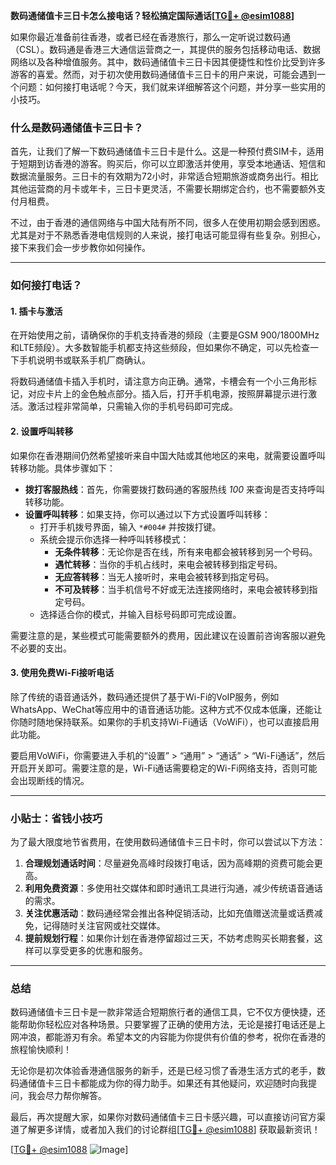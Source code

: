 **数码通储值卡三日卡怎么接电话？轻松搞定国际通话[[TG💪+ @esim1088](https://t.me/s/esim1088)]**

如果你最近准备前往香港，或者已经在香港旅行，那么一定听说过数码通（CSL）。数码通是香港三大通信运营商之一，其提供的服务包括移动电话、数据网络以及各种增值服务。其中，数码通储值卡三日卡因其便捷性和性价比受到许多游客的喜爱。然而，对于初次使用数码通储值卡三日卡的用户来说，可能会遇到一个问题：如何接打电话呢？今天，我们就来详细解答这个问题，并分享一些实用的小技巧。

### 什么是数码通储值卡三日卡？

首先，让我们了解一下数码通储值卡三日卡是什么。这是一种预付费SIM卡，适用于短期到访香港的游客。购买后，你可以立即激活并使用，享受本地通话、短信和数据流量服务。三日卡的有效期为72小时，非常适合短期旅游或商务出行。相比其他运营商的月卡或年卡，三日卡更灵活，不需要长期绑定合约，也不需要额外支付月租费。

不过，由于香港的通信网络与中国大陆有所不同，很多人在使用初期会感到困惑。尤其是对于不熟悉香港电信规则的人来说，接打电话可能显得有些复杂。别担心，接下来我们会一步步教你如何操作。

---

### 如何接打电话？

#### 1. 插卡与激活
在开始使用之前，请确保你的手机支持香港的频段（主要是GSM 900/1800MHz和LTE频段）。大多数智能手机都支持这些频段，但如果你不确定，可以先检查一下手机说明书或联系手机厂商确认。

将数码通储值卡插入手机时，请注意方向正确。通常，卡槽会有一个小三角形标记，对应卡片上的金色触点部分。插入后，打开手机电源，按照屏幕提示进行激活。激活过程非常简单，只需输入你的手机号码即可完成。

#### 2. 设置呼叫转移
如果你在香港期间仍然希望接听来自中国大陆或其他地区的来电，就需要设置呼叫转移功能。具体步骤如下：

- **拨打客服热线**：首先，你需要拨打数码通的客服热线 *100* 来查询是否支持呼叫转移功能。
- **设置呼叫转移**：如果支持，你可以通过以下方式设置呼叫转移：
  - 打开手机拨号界面，输入 `*#004#` 并按拨打键。
  - 系统会提示你选择一种呼叫转移模式：
    - **无条件转移**：无论你是否在线，所有来电都会被转移到另一个号码。
    - **遇忙转移**：当你的手机占线时，来电会被转移到指定号码。
    - **无应答转移**：当无人接听时，来电会被转移到指定号码。
    - **不可及转移**：当手机信号不好或无法连接网络时，来电会被转移到指定号码。
  - 选择适合你的模式，并输入目标号码即可完成设置。

需要注意的是，某些模式可能需要额外的费用，因此建议在设置前咨询客服以避免不必要的支出。

#### 3. 使用免费Wi-Fi接听电话
除了传统的语音通话外，数码通还提供了基于Wi-Fi的VoIP服务，例如WhatsApp、WeChat等应用中的语音通话功能。这种方式不仅成本低廉，还能让你随时随地保持联系。如果你的手机支持Wi-Fi通话（VoWiFi），也可以直接启用此功能。

要启用VoWiFi，你需要进入手机的“设置” > “通用” > “通话” > “Wi-Fi通话”，然后开启开关即可。需要注意的是，Wi-Fi通话需要稳定的Wi-Fi网络支持，否则可能会出现断线的情况。

---

### 小贴士：省钱小技巧

为了最大限度地节省费用，在使用数码通储值卡三日卡时，你可以尝试以下方法：

1. **合理规划通话时间**：尽量避免高峰时段拨打电话，因为高峰期的资费可能会更高。
2. **利用免费资源**：多使用社交媒体和即时通讯工具进行沟通，减少传统语音通话的需求。
3. **关注优惠活动**：数码通经常会推出各种促销活动，比如充值赠送流量或话费减免，记得随时关注官网或社交媒体。
4. **提前规划行程**：如果你计划在香港停留超过三天，不妨考虑购买长期套餐，这样可以享受更多的优惠和服务。

---

### 总结

数码通储值卡三日卡是一款非常适合短期旅行者的通信工具，它不仅方便快捷，还能帮助你轻松应对各种场景。只要掌握了正确的使用方法，无论是接打电话还是上网冲浪，都能游刃有余。希望本文的内容能为你提供有价值的参考，祝你在香港的旅程愉快顺利！

无论你是初次体验香港通信服务的新手，还是已经习惯了香港生活方式的老手，数码通储值卡三日卡都能成为你的得力助手。如果还有其他疑问，欢迎随时向我提问，我会尽力帮你解答。

最后，再次提醒大家，如果你对数码通储值卡三日卡感兴趣，可以直接访问官方渠道了解更多详情，或者加入我们的讨论群组[[TG💪+ @esim1088](https://t.me/s/esim1088)] 获取最新资讯！

[[TG💪+ @esim1088](https://t.me/s/esim1088) ![Image](https://i.postimg.cc/4NQfJmqS/Snipaste-2025-05-13-00-14-12.png)]